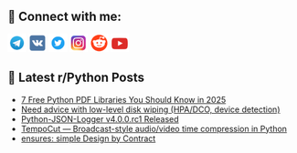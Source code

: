 ## 🔎 Connect with me:
[<img src="https://github.com/bullbesh/bullbesh/blob/main/images/Telegram.png" width="32" height="32" />](https://t.me/bullbesh)
[<img src="https://github.com/bullbesh/bullbesh/blob/main/images/VK.png" width="32" height="32" />](https://vk.com/bullbesh)
[<img src="https://github.com/bullbesh/bullbesh/blob/main/images/Twitter.png" width="32" height="32" />](https://twitter.com/bullbesh1)
[<img src="https://github.com/bullbesh/bullbesh/blob/main/images/Instagram.png" width="32" height="32" />](https://www.instagram.com/bullbesh)
[<img src="https://github.com/bullbesh/bullbesh/blob/main/images/Reddit.png" width="32" height="32" />](https://www.reddit.com/user/bullbesh)
[<img src="https://github.com/bullbesh/bullbesh/blob/main/images/YouTube.png" width="32" height="32" />](https://www.youtube.com/channel/UCtfjRs6uzgq5mfm8S06WTcg)

## 📕 Latest r/Python Posts
<!-- BLOG-POST-LIST:START -->
- [7 Free Python PDF Libraries You Should Know in 2025](https://www.reddit.com/r/Python/comments/1naohtd/7_free_python_pdf_libraries_you_should_know_in/)
- [Need advice with low-level disk wiping &lpar;HPA/DCO, device detection&rpar;](https://www.reddit.com/r/Python/comments/1nalqfh/need_advice_with_lowlevel_disk_wiping_hpadco/)
- [Python-JSON-Logger v4.0.0.rc1 Released](https://www.reddit.com/r/Python/comments/1nakbd6/pythonjsonlogger_v400rc1_released/)
- [TempoCut — Broadcast-style audio/video time compression in Python](https://www.reddit.com/r/Python/comments/1nagdcd/tempocut_broadcaststyle_audiovideo_time/)
- [ensures: simple Design by Contract](https://www.reddit.com/r/Python/comments/1nag19u/ensures_simple_design_by_contract/)
<!-- BLOG-POST-LIST:END -->
